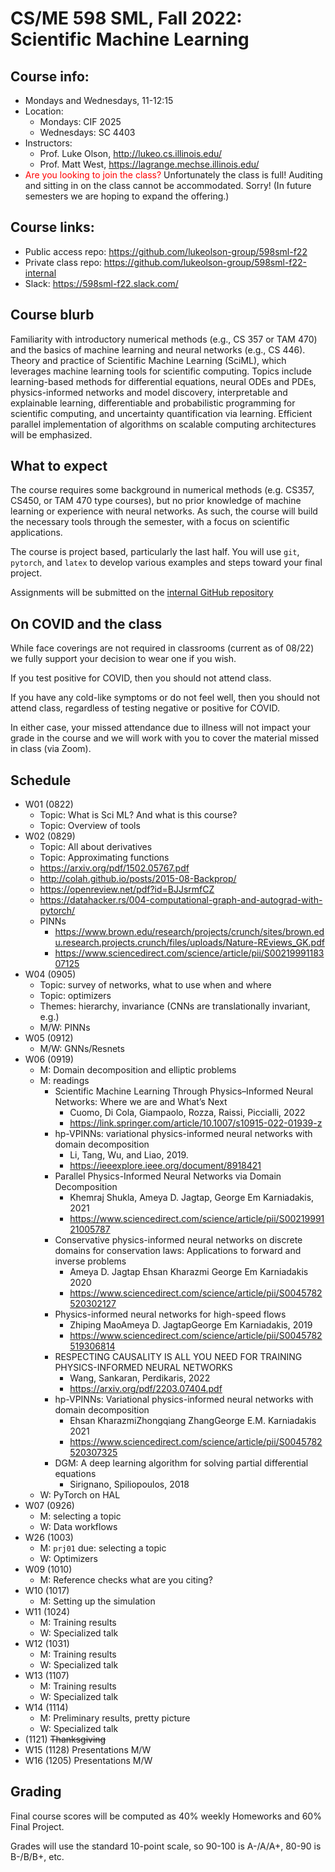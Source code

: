 # CS/ME 598 SML, Fall 2022: Scientific Machine Learning

## Course info:
* Mondays and Wednesdays, 11-12:15
* Location:
  * Mondays: CIF 2025
  * Wednesdays: SC 4403
* Instructors:
  * Prof. Luke Olson, http://lukeo.cs.illinois.edu/
  * Prof. Matt West, https://lagrange.mechse.illinois.edu/
* <span style="color:red">Are you looking to join the class?</span>   Unfortunately the class is full!  Auditing and sitting in on the class cannot be accommodated.  Sorry! (In future semesters we are hoping to expand the offering.)

## Course links:
* Public access repo: https://github.com/lukeolson-group/598sml-f22
* Private class repo: https://github.com/lukeolson-group/598sml-f22-internal
* Slack: https://598sml-f22.slack.com/

## Course blurb

Familiarity with introductory numerical methods (e.g., CS 357 or TAM 470) and
the basics of machine learning and neural networks (e.g., CS 446). Theory and
practice of Scientific Machine Learning (SciML), which leverages machine
learning tools for scientific computing. Topics include learning-based methods
for differential equations, neural ODEs and PDEs, physics-informed networks and
model discovery, interpretable and explainable learning, differentiable and
probabilistic programming for scientific computing, and uncertainty
quantification via learning. Efficient parallel implementation of algorithms on
scalable computing architectures will be emphasized.

## What to expect

The course requires some background in numerical methods (e.g. CS357, CS450, or
TAM 470 type courses), but no prior knowledge of machine learning or experience
with neural networks.  As such, the course will build the necessary tools through
the semester, with a focus on scientific applications.

The course is project based, particularly the last half.  You will use `git`,
`pytorch`, and `latex` to develop various examples and steps toward your final
project.

Assignments will be submitted on the [internal GitHub repository](https://github.com/lukeolson-group/598sml-f22-internal)

## On COVID and the class

While face coverings are not required in classrooms (current as of 08/22) we
fully support your decision to wear one if you wish.

If you test positive for COVID, then you should not attend class.

If you have any cold-like symptoms or do not feel well, then you should not
attend class, regardless of testing negative or positive for COVID.

In either case, your missed attendance due to illness will not impact
your grade in the course and we will work with you to cover the material
missed in class (via Zoom).

## Schedule

- W01 (0822)
  - Topic: What is Sci ML? And what is this course?
  - Topic: Overview of tools
- W02 (0829)
  - Topic: All about derivatives
  - Topic: Approximating functions
  - https://arxiv.org/pdf/1502.05767.pdf
  - http://colah.github.io/posts/2015-08-Backprop/
  - https://openreview.net/pdf?id=BJJsrmfCZ
  - https://datahacker.rs/004-computational-graph-and-autograd-with-pytorch/
  - PINNs
    - https://www.brown.edu/research/projects/crunch/sites/brown.edu.research.projects.crunch/files/uploads/Nature-REviews_GK.pdf
    - https://www.sciencedirect.com/science/article/pii/S0021999118307125
- W04 (0905)
   - Topic: survey of networks, what to use when and where
   - Topic: optimizers
   - Themes: hierarchy, invariance (CNNs are translationally invariant, e.g.)
   - M/W: PINNs
- W05 (0912)
   - M/W: GNNs/Resnets
- W06 (0919)
  - M: Domain decomposition and elliptic problems
  - M: readings
    - Scientific Machine Learning Through Physics–Informed Neural Networks: Where we are and What’s Next
      - Cuomo, Di Cola, Giampaolo, Rozza, Raissi, Piccialli, 2022
      - https://link.springer.com/article/10.1007/s10915-022-01939-z
    - hp-VPINNs: variational physics-informed neural networks with domain decomposition
      - Li, Tang, Wu, and Liao, 2019.
      - https://ieeexplore.ieee.org/document/8918421
    - Parallel Physics-Informed Neural Networks via Domain Decomposition
      - Khemraj Shukla, Ameya D. Jagtap, George Em Karniadakis, 2021
      - https://www.sciencedirect.com/science/article/pii/S0021999121005787
    - Conservative physics-informed neural networks on discrete domains for conservation laws: Applications to forward and inverse problems
      - Ameya D. Jagtap Ehsan Kharazmi George Em Karniadakis 2020
      - https://www.sciencedirect.com/science/article/pii/S0045782520302127
    - Physics-informed neural networks for high-speed flows
      - Zhiping MaoAmeya D. JagtapGeorge Em Karniadakis, 2019
      - https://www.sciencedirect.com/science/article/pii/S0045782519306814
    - RESPECTING CAUSALITY IS ALL YOU NEED FOR TRAINING PHYSICS-INFORMED NEURAL NETWORKS
      - Wang, Sankaran, Perdikaris, 2022
      - https://arxiv.org/pdf/2203.07404.pdf
    - hp-VPINNs: Variational physics-informed neural networks with domain decomposition
      - Ehsan KharazmiZhongqiang ZhangGeorge E.M. Karniadakis 2021
      - https://www.sciencedirect.com/science/article/pii/S0045782520307325
    - DGM: A deep learning algorithm for solving partial differential equations
      - Sirignano, Spiliopoulos, 2018
  - W: PyTorch on HAL
- W07 (0926)
  - M: selecting a topic
  - W: Data workflows
- W26 (1003)
  - M: `prj01` due: selecting a topic
  - W: Optimizers
- W09 (1010)
  - M: Reference checks what are you citing?
- W10 (1017)
  - M: Setting up the simulation
- W11 (1024)
  - M: Training results
  - W: Specialized talk
- W12 (1031)
  - M: Training results
  - W: Specialized talk
- W13 (1107)
  - M: Training results
  - W: Specialized talk
- W14 (1114)
  - M: Preliminary results, pretty picture
  - W: Specialized talk
- (1121) ~~Thanksgiving~~
- W15 (1128) Presentations M/W
- W16 (1205) Presentations M/W

## Grading

Final course scores will be computed as 40% weekly Homeworks and 60% Final Project.

Grades will use the standard 10-point scale, so 90-100 is A-/A/A+, 80-90 is B-/B/B+, etc.
